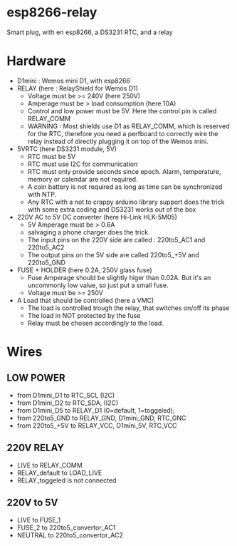 # esp8266-relay
Smart plug, with en esp8266, a DS3231 RTC, and a relay

# Hardware
* D1mini : Wemos mini D1, with esp8266
* RELAY (here : RelayShield for Wemos D1)
   * Voltage must be >= 240V (here 250V)
   * Amperage must be > load consumption (here 10A)
   * Control and low power must be 5V. Here the control pin is called RELAY_COMM
   * WARNING : Most shields use D1 as RELAY_COMM, which is reserved for the RTC, therefore you need a perfboard to correctly wire the relay instead of directly plugging it on top of the Wemos mini.
* 5VRTC (here DS3231 module, 5V)
   * RTC must be 5V
   * RTC must use I2C for communication
   * RTC must only provide seconds since epoch. Alarm, temperature, memory or calendar are not required.
   * A coin battery is not required as long as time can be synchronized with NTP.
   * Any RTC with a not to crappy arduino library support does the trick with some extra coding and DS3231 works out of the box
* 220V AC to 5V DC converter (here Hi-Link HLK-5M05)
   * 5V Amperage must be > 0.6A
   * salvaging a phone charger does the trick.
   * The input pins on the 220V side are called : 220to5_AC1 and 220to5_AC2
   * The output pins on the 5V side are called 220to5_+5V and 220to5_GND
* FUSE + HOLDER (here 0.2A, 250V glass fuse)
   * Fuse Amperage should be slightly higer than 0.02A. But it's an uncommonly low value, so just put a small fuse.
   * Voltage must be >= 250V
* A Load that should be controlled (here a VMC)
   * The load is controlled trough the relay, that switches on/off its phase
   * The load in NOT protected by the fuse
   * Relay must be chosen accordingly to the load.



# Wires
## LOW POWER
* from D1mini_D1 to RTC_SCL  (I2C)
* from D1mini_D2 to RTC_SDA, (I2C)
* from D1mini_D5 to RELAY_D1 (0=default, 1=toggeled);
* from 220to5_GND to RELAY_GND, D1mini_GND, RTC_GNC
* from 220to5_+5V to RELAY_VCC, D1mini_5V, RTC_VCC

## 220V RELAY
* LIVE to RELAY_COMM
* RELAY_default to LOAD_LIVE
* RELAY_toggeled is not connected

## 220V to 5V
* LIVE    to FUSE_1
* FUSE_2  to 220to5_convertor_AC1
* NEUTRAL to 220to5_convertor_AC2





